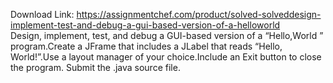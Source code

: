 Download Link: https://assignmentchef.com/product/solved-solveddesign-implement-test-and-debug-a-gui-based-version-of-a-helloworld
<br>
Design, implement, test, and debug a GUI-based version of a “Hello,World ” program.Create a JFrame that includes a JLabel that reads “Hello, World!”.Use a layout manager of your choice.Include an Exit button to close the program. Submit the .java source file.